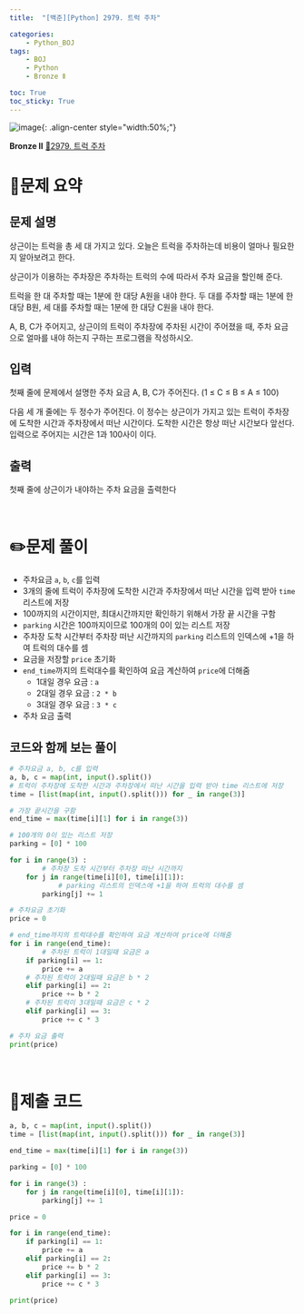 ```yaml
---
title:  "[백준][Python] 2979. 트럭 주차" 

categories: 
    - Python_BOJ
tags: 
    - BOJ
    - Python
    - Bronze Ⅱ

toc: True
toc_sticky: True
---
```

![image](https://github.com/user-attachments/assets/32319fe8-99e9-4031-b5d1-9f1909b510dc){: .align-center style="width:50%;"}

**Bronze Ⅱ** 
[🔗2979. 트럭 주차](https://www.acmicpc.net/problem/2979)

# 📝문제 요약

## 문제 설명
상근이는 트럭을 총 세 대 가지고 있다. 오늘은 트럭을 주차하는데 비용이 얼마나 필요한지 알아보려고 한다.

상근이가 이용하는 주차장은 주차하는 트럭의 수에 따라서 주차 요금을 할인해 준다.

트럭을 한 대 주차할 때는 1분에 한 대당 A원을 내야 한다. 두 대를 주차할 때는 1분에 한 대당 B원, 세 대를 주차할 때는 1분에 한 대당 C원을 내야 한다.

A, B, C가 주어지고, 상근이의 트럭이 주차장에 주차된 시간이 주어졌을 때, 주차 요금으로 얼마를 내야 하는지 구하는 프로그램을 작성하시오.

## 입력
첫째 줄에 문제에서 설명한 주차 요금 A, B, C가 주어진다. (1 ≤ C ≤ B ≤ A ≤ 100)

다음 세 개 줄에는 두 정수가 주어진다. 이 정수는 상근이가 가지고 있는 트럭이 주차장에 도착한 시간과 주차장에서 떠난 시간이다. 도착한 시간은 항상 떠난 시간보다 앞선다. 입력으로 주어지는 시간은 1과 100사이 이다.

## 출력
첫째 줄에 상근이가 내야하는 주차 요금을 출력한다


<br>

# ✏️문제 풀이
- 주차요금 `a`, `b`, `c`를 입력
- 3개의 줄에 트럭이 주차장에 도착한 시간과 주차장에서 떠난 시간을 입력 받아 `time` 리스트에 저장
- 100까지의 시간이지만, 최대시간까지만 확인하기 위해서 가장 끝 시간을 구함
- `parking` 시간은 100까지이므로 100개의 0이 있는 리스트 저장
- 주차장 도착 시간부터 주차장 떠난 시간까지의 `parking` 리스트의 인덱스에 +1을 하여 트럭의 대수를 셈
- 요금을 저장할 `price` 초기화
- `end_time`까지의 트럭대수를 확인하여 요금 계산하여 `price`에 더해줌
    - 1대일 경우 요금 : `a`
    - 2대일 경우 요금 : `2 * b`
    - 3대일 경우 요금 : `3 * c`
- 주차 요금 출력

## 코드와 함께 보는 풀이

```python
# 주차요금 a, b, c를 입력
a, b, c = map(int, input().split())
# 트럭이 주차장에 도착한 시간과 주차장에서 떠난 시간을 입력 받아 time 리스트에 저장
time = [list(map(int, input().split())) for _ in range(3)]

# 가장 끝시간을 구함
end_time = max(time[i][1] for i in range(3))

# 100개의 0이 있는 리스트 저장
parking = [0] * 100

for i in range(3) :
		# 주차장 도착 시간부터 주차장 떠난 시간까지
    for j in range(time[i][0], time[i][1]):
		    # parking 리스트의 인덱스에 +1을 하여 트럭의 대수를 셈
        parking[j] += 1

# 주차요금 초기화
price = 0

# end_time까지의 트럭대수를 확인하여 요금 계산하여 price에 더해줌
for i in range(end_time):
		# 주차된 트럭이 1대일때 요금은 a
    if parking[i] == 1:
        price += a
    # 주차된 트럭이 2대일때 요금은 b * 2
    elif parking[i] == 2:
        price += b * 2
    # 주차된 트럭이 3대일때 요금은 c * 2
    elif parking[i] == 3:
        price += c * 3

# 주차 요금 출력
print(price)
```

<br>

# 💯제출 코드
```python
a, b, c = map(int, input().split())
time = [list(map(int, input().split())) for _ in range(3)]

end_time = max(time[i][1] for i in range(3))

parking = [0] * 100

for i in range(3) :
    for j in range(time[i][0], time[i][1]):
        parking[j] += 1

price = 0

for i in range(end_time):
    if parking[i] == 1:
        price += a
    elif parking[i] == 2:
        price += b * 2
    elif parking[i] == 3:
        price += c * 3

print(price)
```
